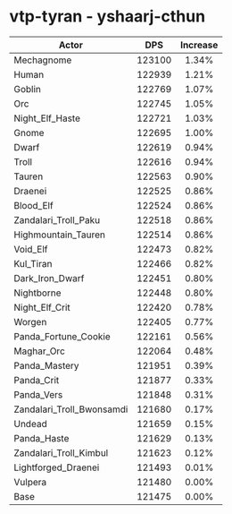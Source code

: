 # vtp-tyran - yshaarj-cthun
| Actor | DPS | Increase |
|---|:---:|:---:|
|Mechagnome|123100|1.34%|
|Human|122939|1.21%|
|Goblin|122769|1.07%|
|Orc|122745|1.05%|
|Night_Elf_Haste|122721|1.03%|
|Gnome|122695|1.00%|
|Dwarf|122619|0.94%|
|Troll|122616|0.94%|
|Tauren|122563|0.90%|
|Draenei|122525|0.86%|
|Blood_Elf|122524|0.86%|
|Zandalari_Troll_Paku|122518|0.86%|
|Highmountain_Tauren|122514|0.86%|
|Void_Elf|122473|0.82%|
|Kul_Tiran|122466|0.82%|
|Dark_Iron_Dwarf|122451|0.80%|
|Nightborne|122448|0.80%|
|Night_Elf_Crit|122420|0.78%|
|Worgen|122405|0.77%|
|Panda_Fortune_Cookie|122161|0.56%|
|Maghar_Orc|122064|0.48%|
|Panda_Mastery|121951|0.39%|
|Panda_Crit|121877|0.33%|
|Panda_Vers|121848|0.31%|
|Zandalari_Troll_Bwonsamdi|121680|0.17%|
|Undead|121659|0.15%|
|Panda_Haste|121629|0.13%|
|Zandalari_Troll_Kimbul|121623|0.12%|
|Lightforged_Draenei|121493|0.01%|
|Vulpera|121480|0.00%|
|Base|121475|0.00%|
